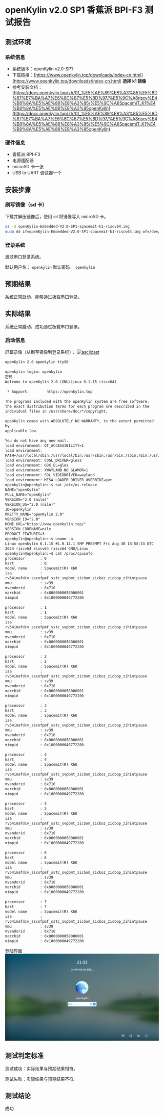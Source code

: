 # openKylin v2.0 SP1 香蕉派 BPI-F3 测试报告

## 测试环境

### 系统信息

- 系统版本：openKylin v2.0-SP1
- 下载链接：[https://www.openkylin.top/downloads/index-cn.html](https://www.openkylin.top/downloads/index-cn.html) **选择 k1 镜像**
- 参考安装文档：[https://docs.openkylin.top/zh/01_%E5%AE%89%E8%A3%85%E5%8D%87%E7%BA%A7%E6%8C%87%E5%8D%97/%E5%9C%A8riscv%E4%B8%8A%E5%AE%89%E8%A3%85/%E5%9C%A8SpacemiT_K1%E4%B8%8A%E5%AE%89%E8%A3%85openKylin](https://docs.openkylin.top/zh/01_%E5%AE%89%E8%A3%85%E5%8D%87%E7%BA%A7%E6%8C%87%E5%8D%97/%E5%9C%A8riscv%E4%B8%8A%E5%AE%89%E8%A3%85/%E5%9C%A8SpacemiT_K1%E4%B8%8A%E5%AE%89%E8%A3%85openKylin)

### 硬件信息

- 香蕉派 BPI-F3
- 电源适配器
- microSD 卡一张
- USB to UART 调试器一个

## 安装步骤

### 刷写镜像（sd 卡）

下载并解压镜像后，使用 `dd` 将镜像写入 microSD 卡。

```bash
xz -d openKylin-Embedded-V2.0-SP1-spacemit-k1-riscv64.img
sudo dd if=openKylin-Embedded-V2.0-SP1-spacemit-k1-riscv64.img of=/dev/your-device bs=4M status=progress
```

### 登录系统

通过串口登录系统。

默认用户名： `openkylin`
默认密码： `openkylin`

## 预期结果

系统正常启动，能够通过板载串口登录。

## 实际结果

系统正常启动，成功通过板载串口登录。

### 启动信息

屏幕录像（从刷写镜像到登录系统）：
[![asciicast](https://asciinema.org/a/uUOdR5yUv1cCUAVaLGFl9VORs.svg)](https://asciinema.org/a/uUOdR5yUv1cCUAVaLGFl9VORs)

```log
openKylin 2.0 openkylin ttyS0

openkylin login: openkylin
密码： 
Welcome to openKylin 2.0 (GNU/Linux 6.1.15 riscv64)

 * Support:        https://openkylin.top

The programs included with the openKylin system are free software;
the exact distribution terms for each program are described in the
individual files in /usr/share/doc/*/copyright.

openKylin comes with ABSOLUTELY NO WARRANTY, to the extent permitted by
applicable law.

You do not have any new mail.
load environment: QT_ACCESSIBILITY=1
load environment: PATH=/usr/local/sbin:/usr/local/bin:/usr/sbin:/usr/bin:/sbin:/bin:/usr/games:/usr/local/games:/snap/bin
load environment: COGL_DRIVER=gles2
load environment: GDK_GL=gles
load environment: XWAYLAND_NO_GLAMOR=1
load environment: SDL_VIDEODRIVER=wayland
load environment: MESA_LOADER_DRIVER_OVERRIDE=pvr
openkylin@openkylin:~$ cat /etc/os-release 
NAME="openKylin"
FULL_NAME="openKylin"
VERSION="2.0 (nile)"
VERSION_US="2.0 (nile)"
ID=openkylin
PRETTY_NAME="openKylin 2.0"
VERSION_ID="2.0"
HOME_URL="https://www.openkylin.top/"
VERSION_CODENAME=nile
PRODUCT_FEATURES=3
openkylin@openkylin:~$ uname -a
Linux openkylin 6.1.15 #1.0.14.1 SMP PREEMPT Fri Aug 30 18:58:33 UTC 2024 riscv64 riscv64 riscv64 GNU/Linux
openkylin@openkylin:~$ cat /proc/cpuinfo 
processor       : 0
hart            : 0
model name      : Spacemit(R) X60
isa             : rv64imafdcv_sscofpmf_sstc_svpbmt_zicbom_zicboz_zicbop_zihintpause
mmu             : sv39
mvendorid       : 0x710
marchid         : 0x8000000058000001
mimpid          : 0x1000000049772200

processor       : 1
hart            : 1
model name      : Spacemit(R) X60
isa             : rv64imafdcv_sscofpmf_sstc_svpbmt_zicbom_zicboz_zicbop_zihintpause
mmu             : sv39
mvendorid       : 0x710
marchid         : 0x8000000058000001
mimpid          : 0x1000000049772200

processor       : 2
hart            : 2
model name      : Spacemit(R) X60
isa             : rv64imafdcv_sscofpmf_sstc_svpbmt_zicbom_zicboz_zicbop_zihintpause
mmu             : sv39
mvendorid       : 0x710
marchid         : 0x8000000058000001
mimpid          : 0x1000000049772200

processor       : 3
hart            : 3
model name      : Spacemit(R) X60
isa             : rv64imafdcv_sscofpmf_sstc_svpbmt_zicbom_zicboz_zicbop_zihintpause
mmu             : sv39
mvendorid       : 0x710
marchid         : 0x8000000058000001
mimpid          : 0x1000000049772200

processor       : 4
hart            : 4
model name      : Spacemit(R) X60
isa             : rv64imafdcv_sscofpmf_sstc_svpbmt_zicbom_zicboz_zicbop_zihintpause
mmu             : sv39
mvendorid       : 0x710
marchid         : 0x8000000058000001
mimpid          : 0x1000000049772200

processor       : 5
hart            : 5
model name      : Spacemit(R) X60
isa             : rv64imafdcv_sscofpmf_sstc_svpbmt_zicbom_zicboz_zicbop_zihintpause
mmu             : sv39
mvendorid       : 0x710
marchid         : 0x8000000058000001
mimpid          : 0x1000000049772200

processor       : 6
hart            : 6
model name      : Spacemit(R) X60
isa             : rv64imafdcv_sscofpmf_sstc_svpbmt_zicbom_zicboz_zicbop_zihintpause
mmu             : sv39
mvendorid       : 0x710
marchid         : 0x8000000058000001
mimpid          : 0x1000000049772200

processor       : 7
hart            : 7
model name      : Spacemit(R) X60
isa             : rv64imafdcv_sscofpmf_sstc_svpbmt_zicbom_zicboz_zicbop_zihintpause
mmu             : sv39
mvendorid       : 0x710
marchid         : 0x8000000058000001
mimpid          : 0x1000000049772200

```

登陆界面 ![login](login.png)

## 测试判定标准

测试成功：实际结果与预期结果相符。

测试失败：实际结果与预期结果不符。

## 测试结论

成功
